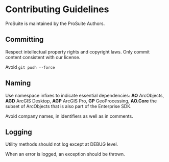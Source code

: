 # Contributing Guidelines

ProSuite is maintained by the ProSuite Authors.

## Committing

Respect intellectual property rights and copyright laws.
Only commit content consistent with our license.

Avoid `git push --force`

## Naming

Use namespace infixes to indicate essential dependencies:
**AO** ArcObjects, **AGD** ArcGIS Desktop, **AGP** ArcGIS Pro,
**GP** GeoProcessing, **AO.Core** the subset of ArcObjects that
is also part of the Enterprise SDK.

Avoid company names, in identifiers as well as in comments.

## Logging

Utility methods should not log except at DEBUG level.

When an error is logged, an exception should be thrown.

